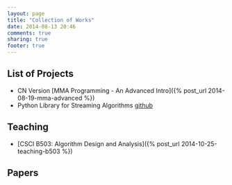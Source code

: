 ```yaml
---
layout: page
title: "Collection of Works"
date: 2014-08-13 20:46
comments: true
sharing: true
footer: true
---
```


## List of Projects

* CN Version [MMA Programming - An Advanced Intro]({% post_url 2014-08-19-mma-advanced %})
* Python Library for Streaming Algorithms [github](https://github.com/jiecchen/StreamLib)

## Teaching

* [CSCI B503: Algorithm Design and Analysis]({% post_url 2014-10-25-teaching-b503 %})

## Papers
